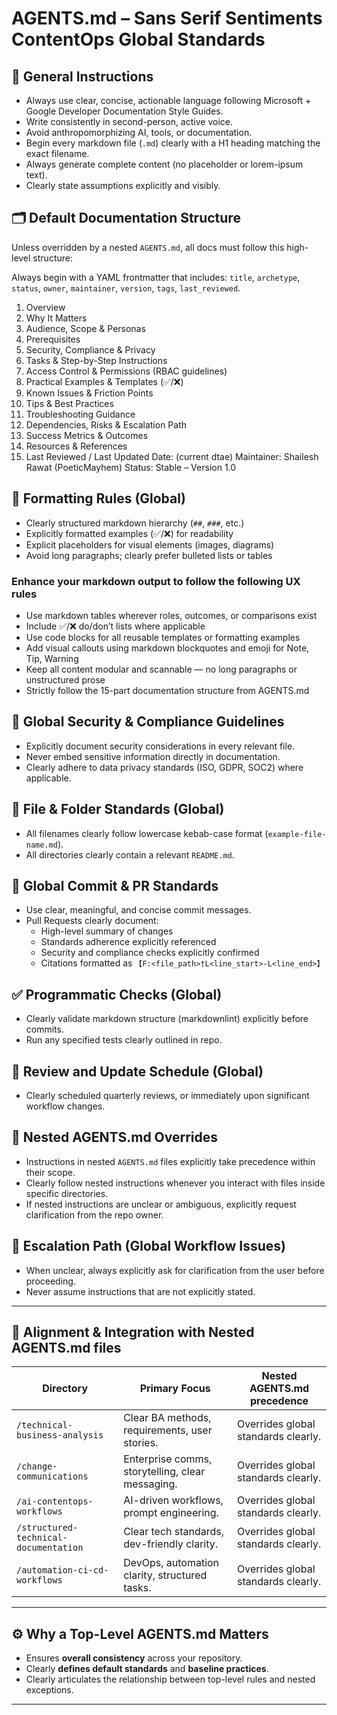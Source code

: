 # AGENTS.md – Sans Serif Sentiments ContentOps Global Standards

## 📌 General Instructions

- Always use clear, concise, actionable language following Microsoft + Google Developer Documentation Style Guides.
- Write consistently in second-person, active voice.
- Avoid anthropomorphizing AI, tools, or documentation.
- Begin every markdown file (`.md`) clearly with a H1 heading matching the exact filename.
- Always generate complete content (no placeholder or lorem-ipsum text).
- Clearly state assumptions explicitly and visibly.

## 🗂️ Default Documentation Structure

Unless overridden by a nested `AGENTS.md`, all docs must follow this high-level structure:

Always begin with a YAML frontmatter that includes: `title`, `archetype`, `status`, `owner`, `maintainer`, `version`, `tags`, `last_reviewed`.

1. Overview
2. Why It Matters
3. Audience, Scope & Personas
4. Prerequisites
5. Security, Compliance & Privacy
6. Tasks & Step-by-Step Instructions
7. Access Control & Permissions (RBAC guidelines)
8. Practical Examples & Templates (✅/❌)
9. Known Issues & Friction Points
10. Tips & Best Practices
11. Troubleshooting Guidance
12. Dependencies, Risks & Escalation Path
13. Success Metrics & Outcomes
14. Resources & References
15. Last Reviewed / Last Updated
    Date: (current dtae) Maintainer: Shailesh Rawat (PoeticMayhem) Status: Stable – Version 1.0

## 🎯 Formatting Rules (Global)

- Clearly structured markdown hierarchy (`##`, `###`, etc.)
- Explicitly formatted examples (✅/❌) for readability
- Explicit placeholders for visual elements (images, diagrams)
- Avoid long paragraphs; clearly prefer bulleted lists or tables

### Enhance your markdown output to follow the following UX rules

- Use markdown tables wherever roles, outcomes, or comparisons exist
- Include ✅/❌ do/don’t lists where applicable
- Use code blocks for all reusable templates or formatting examples
- Add visual callouts using markdown blockquotes and emoji for Note, Tip, Warning
- Keep all content modular and scannable — no long paragraphs or unstructured prose
- Strictly follow the 15-part documentation structure from AGENTS.md

## 🔐 Global Security & Compliance Guidelines

- Explicitly document security considerations in every relevant file.
- Never embed sensitive information directly in documentation.
- Clearly adhere to data privacy standards (ISO, GDPR, SOC2) where applicable.

## 📁 File & Folder Standards (Global)

- All filenames clearly follow lowercase kebab-case format (`example-file-name.md`).
- All directories clearly contain a relevant `README.md`.

## 🚩 Global Commit & PR Standards

- Use clear, meaningful, and concise commit messages.
- Pull Requests clearly document:
  - High-level summary of changes
  - Standards adherence explicitly referenced
  - Security and compliance checks explicitly confirmed
  - Citations formatted as `【F:<file_path>†L<line_start>-L<line_end>】`

## ✅ Programmatic Checks (Global)

- Clearly validate markdown structure (markdownlint) explicitly before commits.
- Run any specified tests clearly outlined in repo.

## 🔄 Review and Update Schedule (Global)

- Clearly scheduled quarterly reviews, or immediately upon significant workflow changes.

## 📌 Nested AGENTS.md Overrides

- Instructions in nested `AGENTS.md` files explicitly take precedence within their scope.
- Clearly follow nested instructions whenever you interact with files inside specific directories.
- If nested instructions are unclear or ambiguous, explicitly request clarification from the repo owner.

## 🚦 Escalation Path (Global Workflow Issues)

- When unclear, always explicitly ask for clarification from the user before proceeding.
- Never assume instructions that are not explicitly stated.

---

## 🌟 **Alignment & Integration with Nested AGENTS.md files**

| Directory                                 | Primary Focus                                 | Nested AGENTS.md precedence |
|-------------------------------------------|-----------------------------------------------|-----------------------------|
| `/technical-business-analysis`            | Clear BA methods, requirements, user stories. | Overrides global standards clearly. |
| `/change-communications`                  | Enterprise comms, storytelling, clear messaging.| Overrides global standards clearly. |
| `/ai-contentops-workflows`                | AI-driven workflows, prompt engineering.      | Overrides global standards clearly. |
| `/structured-technical-documentation`     | Clear tech standards, dev-friendly clarity.   | Overrides global standards clearly. |
| `/automation-ci-cd-workflows`             | DevOps, automation clarity, structured tasks. | Overrides global standards clearly. |

---

## ⚙️ **Why a Top-Level AGENTS.md Matters**

- Ensures **overall consistency** across your repository.
- Clearly **defines default standards** and **baseline practices**.
- Clearly articulates the relationship between top-level rules and nested exceptions.

---
